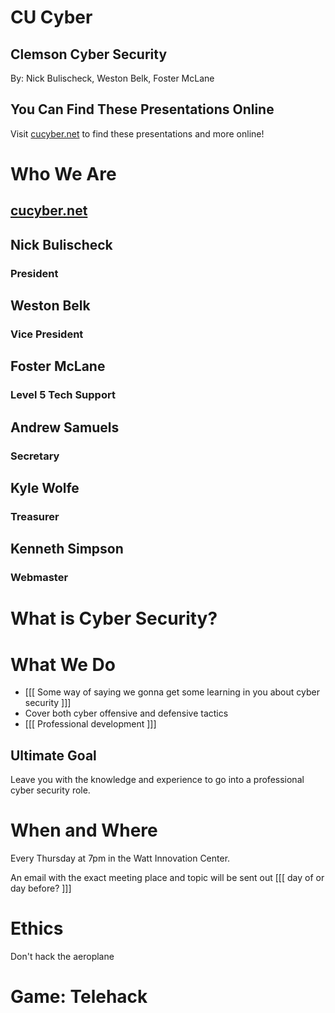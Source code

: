 # CU Cyber
## Clemson Cyber Security

By: Nick Bulischeck, Weston Belk, Foster McLane


## You Can Find These Presentations Online

Visit [cucyber.net](https://cucyber.net/) to find these presentations and more online!




# Who We Are
## [cucyber.net](https://cucyber.net)



## Nick Bulischeck
### President


## Weston Belk
### Vice President


## Foster McLane
### Level 5 Tech Support


## Andrew Samuels
### Secretary


## Kyle Wolfe
### Treasurer


## Kenneth Simpson
### Webmaster



# What is Cyber Security?



# What We Do

* [[[ Some way of saying we gonna get some learning in you about cyber security ]]]
* Cover both cyber offensive and defensive tactics
* [[[ Professional development ]]]


## Ultimate Goal

Leave you with the knowledge and experience to go into a professional cyber security role.



# When and Where

Every Thursday at 7pm in the Watt Innovation Center.

An email with the exact meeting place and topic will be sent out [[[ day of or day before? ]]]



# Ethics

Don't hack the aeroplane



# Game: Telehack
